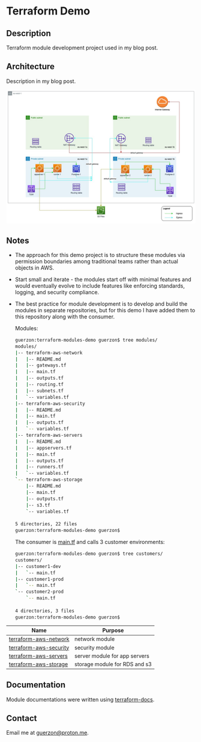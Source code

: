 
# Terraform Demo

## Description

Terraform module development project used in my blog post.

## Architecture

Description in my blog post.

![v0.4 architecture](./assets/terraform-demo.v0.4.jpg)

## Notes

- The approach for this demo project is to structure these modules via permission boundaries among traditional teams rather than actual objects in AWS.
- Start small and iterate - the modules start off with minimal features and would eventually evolve to include features like enforcing standards, logging, and security compliance.
- The best practice for module development is to develop and build the modules in separate repositories, but for this demo I have added them to this repository along with the consumer.

  Modules:
  
  ```bash
  guerzon:terraform-modules-demo guerzon$ tree modules/
  modules/
  |-- terraform-aws-network
  |   |-- README.md
  |   |-- gateways.tf
  |   |-- main.tf
  |   |-- outputs.tf
  |   |-- routing.tf
  |   |-- subnets.tf
  |   `-- variables.tf
  |-- terraform-aws-security
  |   |-- README.md
  |   |-- main.tf
  |   |-- outputs.tf
  |   `-- variables.tf
  |-- terraform-aws-servers
  |   |-- README.md
  |   |-- appservers.tf
  |   |-- main.tf
  |   |-- outputs.tf
  |   |-- runners.tf
  |   `-- variables.tf
  `-- terraform-aws-storage
      |-- README.md
      |-- main.tf
      |-- outputs.tf
      |-- s3.tf
      `-- variables.tf
  
  5 directories, 22 files
  guerzon:terraform-modules-demo guerzon$
  ```
  
  The consumer is [main.tf](./main.tf) and calls 3 customer environments:
  
  ```bash
  guerzon:terraform-modules-demo guerzon$ tree customers/
  customers/
  |-- customer1-dev
  |   `-- main.tf
  |-- customer1-prod
  |   `-- main.tf
  `-- customer2-prod
      `-- main.tf
  
  4 directories, 3 files
  guerzon:terraform-modules-demo guerzon$
  ```

|Name|Purpose|
|---|---|
|[terraform-aws-network](./modules/terraform-aws-network/)|network module|
|[terraform-aws-security](./modules/terraform-aws-security/)|security module|
|[terraform-aws-servers](./modules/terraform-aws-servers/)|server module for app servers|
|[terraform-aws-storage](./modules/terraform-aws-storage/)|storage module for RDS and s3|

## Documentation

Module documentations were written using [terraform-docs](https://github.com/terraform-docs/terraform-docs).

## Contact

Email me at [guerzon@proton.me](mailto:guerzon@proton.me).
